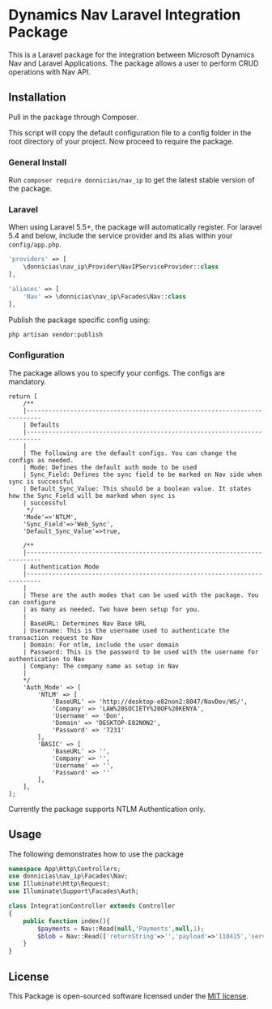 # Dynamics Nav Laravel Integration Package

This is a Laravel package for the integration between Microsoft Dynamics Nav and Laravel Applications. 
The package allows a user to perform CRUD operations with Nav API.


## Installation

Pull in the package through Composer.

This script will copy the default configuration file to a config folder in the root directory of your project.
Now proceed to require the package.

### General Install

Run `composer require donnicias/nav_ip` to get the latest stable version of the package.

### Laravel

When using Laravel 5.5+, the package will automatically register. For laravel 5.4 and below,
include the service provider and its alias within your `config/app.php`.

```php
'providers' => [
    \donnicias\nav_ip\Provider\NavIPServiceProvider::class
],

'aliases' => [
    'Nav' => \donnicias\nav_ip\Facades\Nav::class
],
```

Publish the package specific config using:
```bash
php artisan vendor:publish
```

### Configuration

The package allows you to specify your configs. The configs are mandatory.

```
return [
    /**
    |--------------------------------------------------------------------------
    | Defaults
    |--------------------------------------------------------------------------
    |
    | The following are the default configs. You can change the configs as needed.
    | Mode: Defines the default auth mode to be used
    | Sync_Field: Defines the sync field to be marked on Nav side when sync is successful
    | Default_Sync_Value: This should be a boolean value. It states how the Sync_Field will be marked when sync is
    | successful
     */
    'Mode'=>'NTLM',
    'Sync_Field'=>'Web_Sync',
    'Default_Sync_Value'=>true,

    /**
    |--------------------------------------------------------------------------
    | Authentication Mode
    |--------------------------------------------------------------------------
    |
    | These are the auth modes that can be used with the package. You can configure
    | as many as needed. Two have been setup for you.
    |
    | BaseURL: Determines Nav Base URL
    | Username: This is the username used to authenticate the transaction request to Nav
    | Domain: For ntlm, include the user domain
    | Password: This is the password to be used with the username for authentication to Nav
    | Company: The company name as setup in Nav
    |
    */
    'Auth_Mode' => [
        'NTLM' => [
            'BaseURL' => 'http://desktop-e82non2:8047/NavDev/WS/',
            'Company' => 'LAW%20SOCIETY%20OF%20KENYA',
            'Username' => 'Don',
            'Domain' => 'DESKTOP-E82NON2',
            'Password' => '7231'
        ],
        'BASIC' => [
            'BaseURL' => '',
            'Company' => '',
            'Username' => '',
            'Password' => ''
        ],
    ],
];
```

Currently the package supports NTLM Authentication only. 

## Usage
The following demonstrates how to use the package

```php
namespace App\Http\Controllers;
use donnicias\nav_ip\Facades\Nav;
use Illuminate\Http\Request;
use Illuminate\Support\Facades\Auth;

class IntegrationController extends Controller
{
    public function index(){
        $payments = Nav::Read(null,'Payments',null,1);
        $blob = Nav::Read(['returnString'=>'','payload'=>'110415','service'=>'RENEWALINVOICE'],'BlobHandling','ProcessBlobs',null);
    }
}

```
## License

This Package is open-sourced software licensed under the [MIT license](http://opensource.org/licenses/MIT).

